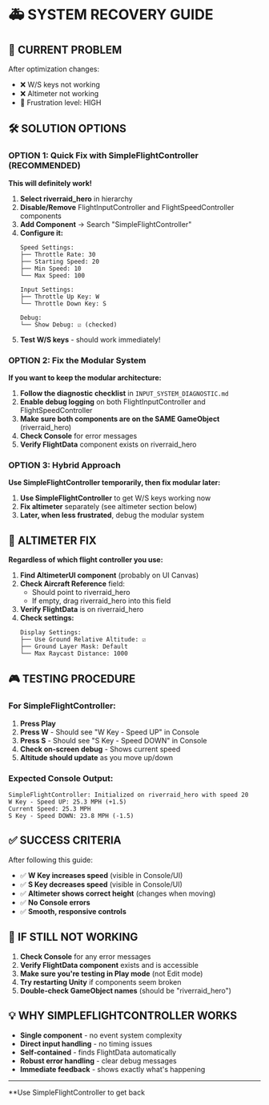# 🚑 SYSTEM RECOVERY GUIDE

## 🎯 **CURRENT PROBLEM**

After optimization changes:
- ❌ W/S keys not working
- ❌ Altimeter not working
- 😤 Frustration level: HIGH

## 🛠️ **SOLUTION OPTIONS**

### **OPTION 1: Quick Fix with SimpleFlightController (RECOMMENDED)**

**This will definitely work!**

1. **Select riverraid_hero** in hierarchy
2. **Disable/Remove** FlightInputController and FlightSpeedController components
3. **Add Component** → Search "SimpleFlightController"
4. **Configure it:**
   ```
   Speed Settings:
   ├── Throttle Rate: 30
   ├── Starting Speed: 20
   ├── Min Speed: 10
   └── Max Speed: 100
   
   Input Settings:
   ├── Throttle Up Key: W
   └── Throttle Down Key: S
   
   Debug:
   └── Show Debug: ☑ (checked)
   ```
5. **Test W/S keys** - should work immediately!

### **OPTION 2: Fix the Modular System**

**If you want to keep the modular architecture:**

1. **Follow the diagnostic checklist** in `INPUT_SYSTEM_DIAGNOSTIC.md`
2. **Enable debug logging** on both FlightInputController and FlightSpeedController
3. **Make sure both components are on the SAME GameObject** (riverraid_hero)
4. **Check Console** for error messages
5. **Verify FlightData** component exists on riverraid_hero

### **OPTION 3: Hybrid Approach**

**Use SimpleFlightController temporarily, then fix modular later:**

1. **Use SimpleFlightController** to get W/S keys working now
2. **Fix altimeter** separately (see altimeter section below)
3. **Later, when less frustrated**, debug the modular system

## 🔧 **ALTIMETER FIX**

**Regardless of which flight controller you use:**

1. **Find AltimeterUI component** (probably on UI Canvas)
2. **Check Aircraft Reference** field:
   - Should point to riverraid_hero
   - If empty, drag riverraid_hero into this field
3. **Verify FlightData** is on riverraid_hero
4. **Check settings:**
   ```
   Display Settings:
   ├── Use Ground Relative Altitude: ☑
   ├── Ground Layer Mask: Default
   └── Max Raycast Distance: 1000
   ```

## 🎮 **TESTING PROCEDURE**

### **For SimpleFlightController:**
1. **Press Play**
2. **Press W** - Should see "W Key - Speed UP" in Console
3. **Press S** - Should see "S Key - Speed DOWN" in Console
4. **Check on-screen debug** - Shows current speed
5. **Altitude should update** as you move up/down

### **Expected Console Output:**
```
SimpleFlightController: Initialized on riverraid_hero with speed 20
W Key - Speed UP: 25.3 MPH (+1.5)
Current Speed: 25.3 MPH
S Key - Speed DOWN: 23.8 MPH (-1.5)
```

## ✅ **SUCCESS CRITERIA**

After following this guide:
- ✅ **W Key increases speed** (visible in Console/UI)
- ✅ **S Key decreases speed** (visible in Console/UI)
- ✅ **Altimeter shows correct height** (changes when moving)
- ✅ **No Console errors**
- ✅ **Smooth, responsive controls**

## 🚨 **IF STILL NOT WORKING**

1. **Check Console** for any error messages
2. **Verify FlightData component** exists and is accessible
3. **Make sure you're testing in Play mode** (not Edit mode)
4. **Try restarting Unity** if components seem broken
5. **Double-check GameObject names** (should be "riverraid_hero")

## 💡 **WHY SIMPLEFLIGHTCONTROLLER WORKS**

- **Single component** - no event system complexity
- **Direct input handling** - no timing issues
- **Self-contained** - finds FlightData automatically
- **Robust error handling** - clear debug messages
- **Immediate feedback** - shows exactly what's happening

---

**Use SimpleFlightController to get back
